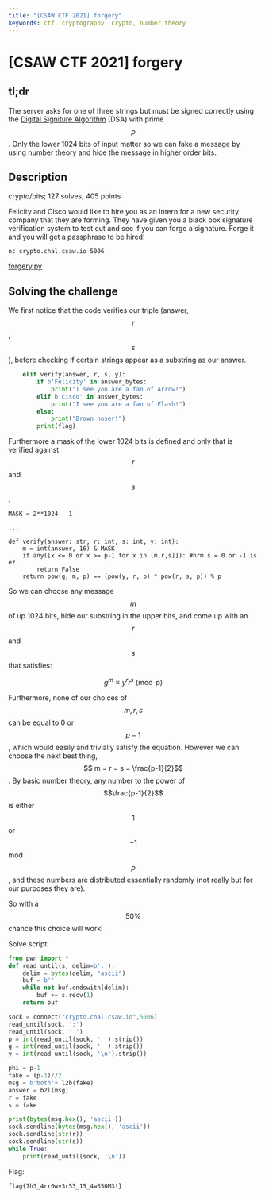 ```yaml
---
title: "[CSAW CTF 2021] forgery"
keywords: ctf, cryptography, crypto, number theory
---
```


# [CSAW CTF 2021] forgery

## tl;dr

The server asks for one of three strings but must be signed correctly using the
[Digital Signiture Algorithm](https://en.wikipedia.org/wiki/Digital_Signature_Algorithm) (DSA)
with prime $$p$$.
Only the lower 1024 bits of input matter so we can fake a message by using number theory and hide the message in higher order bits.

## Description 

crypto/bits; 127 solves, 405 points

Felicity and Cisco would like to hire you as an intern for a new security company that they are forming. They have given you a black box signature verification system to test out and see if you can forge a signature. Forge it and you will get a passphrase to be hired! 

```
nc crypto.chal.csaw.io 5006
```

[forgery.py](https://ctf.csaw.io/files/1f5a0b563b3d325a219db045d856bf5e/forgery.py)

## Solving the challenge

We first notice that the code verifies our triple (answer, $$r$$, $$s$$), before
checking if certain strings appear as a substring as our answer.
```python
    elif verify(answer, r, s, y):
        if b'Felicity' in answer_bytes:
            print("I see you are a fan of Arrow!")
        elif b'Cisco' in answer_bytes:
            print("I see you are a fan of Flash!")
        else:
            print("Brown noser!")
        print(flag)
``` 
Furthermore a mask of the lower 1024 bits is defined and only that is verified against $$r$$ and $$s$$.
```python3
MASK = 2**1024 - 1

...

def verify(answer: str, r: int, s: int, y: int):
    m = int(answer, 16) & MASK 
    if any([x <= 0 or x >= p-1 for x in [m,r,s]]): #hrm s = 0 or -1 is ez
        return False
    return pow(g, m, p) == (pow(y, r, p) * pow(r, s, p)) % p
```

So we can choose any message $$m$$ of up 1024 bits, hide our substring in the upper bits, and come up with an $$r$$ and $$s$$ that satisfies:

$$
g^m \equiv y^r r^s \pmod p
$$

Furthermore, none of our choices of $$m, r, s$$ can be equal to 0 or $$p-1$$, which would easily and trivially satisfy the equation.
However we can choose the next best thing, $$ m = r = s = \frac{p-1}{2}$$. 
By basic number theory, any number to the power of $$\frac{p-1}{2}$$ is either $$1$$ or $$-1$$
mod $$p$$, and these numbers are distributed essentially randomly (not really but for our purposes
they are).

So with a $$50\%$$ chance this choice will work!

Solve script:

```python
from pwn import *
def read_until(s, delim=b':'):
    delim = bytes(delim, "ascii")
    buf = b''
    while not buf.endswith(delim):
        buf += s.recv(1)
    return buf

sock = connect("crypto.chal.csaw.io",5006)
read_until(sock, ':')
read_until(sock, ' ')
p = int(read_until(sock, ' ').strip())
g = int(read_until(sock, ' ').strip())
y = int(read_until(sock, '\n').strip())

phi = p-1
fake = (p-1)//2
msg = b'both'+ l2b(fake)
answer = b2l(msg)
r = fake
s = fake

print(bytes(msg.hex(), 'ascii'))
sock.sendline(bytes(msg.hex(), 'ascii'))
sock.sendline(str(r))
sock.sendline(str(s))
while True:
    print(read_until(sock, '\n'))
```

Flag:

```
flag{7h3_4rr0wv3r53_15_4w350M3!}
```
